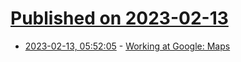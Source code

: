 # [Published on 2023-02-13](index.md)

* [2023-02-13, 05:52:05](https://news.ycombinator.com/item?id=34770565) - [Working at Google: Maps](https://albertcory50.substack.com/p/working-at-google-maps)
